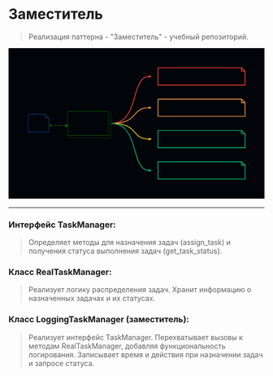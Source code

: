 # Заместитель

>Реализация паттерна - "Заместитель" - учебный репозиторий.


![Image alt](https://github.com/osadchii-serj/vice/raw/main/svg/vice.svg)

***


### Интерфейс TaskManager:
>Определяет методы для назначения задач (assign_task) и получения статуса выполнения задач (get_task_status).

### Класс RealTaskManager:

> Реализует логику распределения задач.
    Хранит информацию о назначенных задачах и их статусах.

### Класс LoggingTaskManager (заместитель):

> Реализует интерфейс TaskManager.
    Перехватывает вызовы к методам RealTaskManager, добавляя функциональность логирования.
    Записывает время и действия при назначении задач и запросе статуса.
